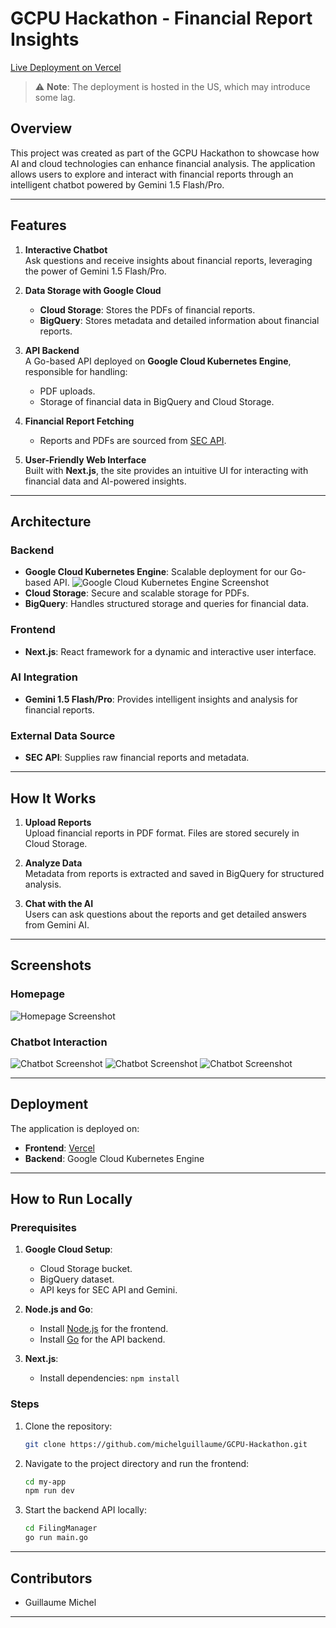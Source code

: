 
# GCPU Hackathon - Financial Report Insights

[Live Deployment on Vercel](https://gcpu-hackathon-pg5p7ark5-guillaume-michels-projects-b8350f77.vercel.app)

> ⚠️ **Note**: The deployment is hosted in the US, which may introduce some lag.

## Overview

This project was created as part of the GCPU Hackathon to showcase how AI and cloud technologies can enhance financial analysis. The application allows users to explore and interact with financial reports through an intelligent chatbot powered by Gemini 1.5 Flash/Pro.

---

## Features

1. **Interactive Chatbot**  
   Ask questions and receive insights about financial reports, leveraging the power of Gemini 1.5 Flash/Pro.

2. **Data Storage with Google Cloud**
    - **Cloud Storage**: Stores the PDFs of financial reports.
    - **BigQuery**: Stores metadata and detailed information about financial reports.

3. **API Backend**  
   A Go-based API deployed on **Google Cloud Kubernetes Engine**, responsible for handling:
    - PDF uploads.
    - Storage of financial data in BigQuery and Cloud Storage.

4. **Financial Report Fetching**
    - Reports and PDFs are sourced from [SEC API](https://sec-api.io/login).

5. **User-Friendly Web Interface**  
   Built with **Next.js**, the site provides an intuitive UI for interacting with financial data and AI-powered insights.

---

## Architecture


### Backend
- **Google Cloud Kubernetes Engine**: Scalable deployment for our Go-based API.
  ![Google Cloud Kubernetes Engine Screenshot](./images/chatbot_1.png)
- **Cloud Storage**: Secure and scalable storage for PDFs.
- **BigQuery**: Handles structured storage and queries for financial data.

### Frontend
- **Next.js**: React framework for a dynamic and interactive user interface.

### AI Integration
- **Gemini 1.5 Flash/Pro**: Provides intelligent insights and analysis for financial reports.

### External Data Source
- **SEC API**: Supplies raw financial reports and metadata.

---

## How It Works

1. **Upload Reports**  
   Upload financial reports in PDF format. Files are stored securely in Cloud Storage.

2. **Analyze Data**  
   Metadata from reports is extracted and saved in BigQuery for structured analysis.

3. **Chat with the AI**  
   Users can ask questions about the reports and get detailed answers from Gemini AI.

---

## Screenshots

### Homepage
![Homepage Screenshot](./images/homepage.png)

### Chatbot Interaction
![Chatbot Screenshot](./images/chatbot_1.png)
![Chatbot Screenshot](./images/chatbot_2.png)
![Chatbot Screenshot](./images/chatbot_3.png)

---

## Deployment

The application is deployed on:
- **Frontend**: [Vercel](https://gcpu-hackathon-pg5p7ark5-guillaume-michels-projects-b8350f77.vercel.app)
- **Backend**: Google Cloud Kubernetes Engine

---

## How to Run Locally

### Prerequisites
1. **Google Cloud Setup**:
    - Cloud Storage bucket.
    - BigQuery dataset.
    - API keys for SEC API and Gemini.

2. **Node.js and Go**:
    - Install [Node.js](https://nodejs.org/) for the frontend.
    - Install [Go](https://golang.org/) for the API backend.

3. **Next.js**:
    - Install dependencies: `npm install`

### Steps
1. Clone the repository:
   ```bash
   git clone https://github.com/michelguillaume/GCPU-Hackathon.git
   ```
2. Navigate to the project directory and run the frontend:
   ```bash
   cd my-app
   npm run dev
   ```
3. Start the backend API locally:
   ```bash
   cd FilingManager
   go run main.go
   ```

---

## Contributors

- Guillaume Michel


---
